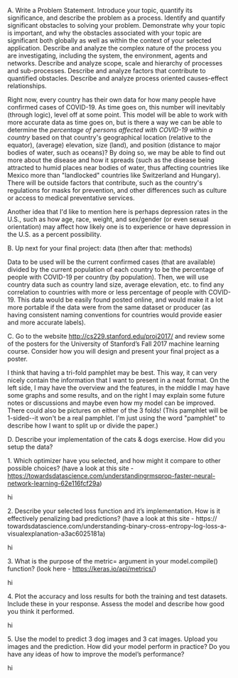 
A. Write a Problem Statement. Introduce your topic, quantify its significance, and describe the problem as a process. Identify and quantify significant obstacles to solving your problem. Demonstrate why your topic is important, and why the obstacles associated with your topic are significant both globally as well as within the context of your selected application. Describe and analyze the complex nature of the process you are investigating, including the system, the environment, agents and networks. Describe and analyze scope, scale and hierarchy of processes and sub-processes. Describe and analyze factors that contribute to quantified obstacles. Describe and analyze process oriented causes-effect relationships.

Right now, every country has their own data for how many people have confirmed cases of COVID-19. As time goes on, this number will inevitably (through logic), level off at some point. This model will be able to work with more accurate data as time goes on, but is there a way we can be able to determine the *percentage of persons affected with COVID-19 within a country* based on that country's geographical location (relative to the equator), (average) elevation, size (land), and position (distance to major bodies of water, such as oceans)? By doing so, we may be able to find out more about the disease and how it spreads (such as the disease being attracted to humid places near bodies of water, thus affecting countries like Mexico more than "landlocked" countries like Switzerland and Hungary). There will be outside factors that contribute, such as the country's regulations for masks for prevention, and other differences such as culture or access to medical preventative services. 

Another idea that I'd like to mention here is perhaps depression rates in the U.S., such as how age, race, weight, and sex/gender (or even sexual orientation) may affect how likely one is to experience or have depression in the U.S. as a percent possibility.

B. Up next for your final project: data (then after that: methods)

Data to be used will be the current confirmed cases (that are available) divided by the current population of each country to be the percentage of people with COVID-19 per country (by population). Then, we will use country data such as country land size, average elevation, etc. to find any correlation to countries with more or less percentage of people with COVID-19. This data would be easily found posted online, and would make it a lot more portable if the data were from the same dataset or producer (as having consistent naming conventions for countries would provide easier and more accurate labels).

C. Go to the website http://cs229.stanford.edu/proj2017/ and review some of the posters for the University of Stanford’s Fall 2017 machine learning course. Consider how you will design and present your final project as a poster.

I think that having a tri-fold pamphlet may be best. This way, it can very nicely contain the information that I want to present in a neat format. On the left side, I may have the overview and the features, in the middle I may have some graphs and some results, and on the right I may explain some future notes or discussions and maybe even how my model can be improved. There could also be pictures on either of the 3 folds! (This pamphlet will be 1-sided--it won't be a real pamphlet. I'm just using the word "pamphlet" to describe how I want to split up or divide the paper.)

D. Describe your implementation of the cats & dogs exercise. How did you setup the data?

1\. Which optimizer have you selected, and how might it compare to other possible choices? (have a look at this site - https://towardsdatascience.com/understandingrmsprop-faster-neural-network-learning-62e116fcf29a)

hi

2\. Describe your selected loss function and it’s implementation. How is it effectively penalizing bad predictions? (have a look at this site - https:// towardsdatascience.com/understanding-binary-cross-entropy-log-loss-a-visualexplanation-a3ac6025181a)

hi

3\. What is the purpose of the metric= argument in your model.compile() function? (look here - https://keras.io/api/metrics/)

hi

4\. Plot the accuracy and loss results for both the training and test datasets. Include these in your response. Assess the model and describe how good you think it performed.

hi

5\. Use the model to predict 3 dog images and 3 cat images. Upload you images and the prediction. How did your model perform in practice? Do you have any ideas of how to improve the model’s performance?

hi

